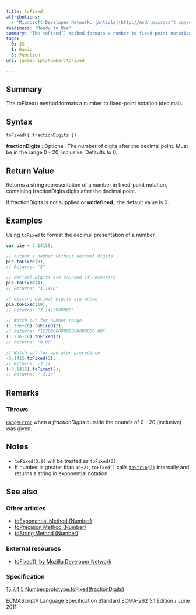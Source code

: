 ```yaml
---
title: toFixed
attributions:
  - 'Microsoft Developer Network: [Article](http://msdn.microsoft.com/en-us/library/ie/sstyff0z(v=vs.94).aspx)'
readiness: 'Ready to Use'
summary: 'The toFixed() method formats a number to fixed-point notation (decimal).'
tags:
  0: JS
  1: Basic
  3: Function
uri: javascript/Number/toFixed

---
```

## Summary

The toFixed() method formats a number to fixed-point notation (decimal).

## Syntax

    toFixed([ fractionDigits ])

**fractionDigits**
:   Optional. The number of digits after the decimal point. Must be in the range 0 - 20, inclusive. Defaults to 0.

## Return Value

Returns a string representation of a number in fixed-point notation, containing fractionDigits digits after the decimal point.

If fractionDigits is not supplied or **undefined** , the default value is 0.

## Examples

Using `toFixed` to format the decimal presentation of a number.

``` js
var pie = 3.14159;

// output a number without decimal digits
pie.toFixed(0);
// Returns: "3"

// decimal digits are rounded if necessary
pie.toFixed(4);
// Returns: "3.1416"

// missing decimal digits are added
pie.toFixed(10);
// Returns: "3.1415900000"

// Watch out for number range
(1.23e+20).toFixed(2);
// Returns: "123000000000000000000.00"
(1.23e-10).toFixed(2);
// Returns: "0.00"

// Watch out for operator precedence
-3.1415.toFixed(2);
// Returns: -3.14
(-3.1415).toFixed(2);
// Returns: "-3.14"
```

## Remarks

### Throws

[`RangeError`](/javascript/Error) when a *fractionDigits* outside the bounds of 0 - 20 (inclusive) was given.

## Notes

-   `toFixed(3.9)` will be treated as `toFixed(3)`.
-   If number is greater than `1e+21`, `toFixed()` calls [`toString()`](/javascript/Number/toString) internally and returns a string in exponential notation.

## See also

### Other articles

-   [toExponential Method (Number)](/javascript/Number/toExponential)
-   [toPrecision Method (Number)](/javascript/Number/toPrecision)
-   [toString Method (Number)](/javascript/Number/toString)

### External resources

-   [toFixed(), by Mozilla Developer Network](https://developer.mozilla.org/en-US/docs/Web/JavaScript/Reference/Global_Objects/Number/toFixed)

### Specification

[15.7.4.5 Number.prototype.toFixed(fractionDigits)](http://www.ecma-international.org/ecma-262/5.1/#sec-15.7.4.5)

ECMAScript® Language Specification Standard ECMA-262 5.1 Edition / June 2011


